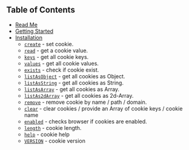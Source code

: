 ## Table of Contents

* [Read Me](/README.md)
* [Getting Started](/docs/GETTING_STARTED.md)
* [Installation](/docs/GETTING_STARTED.md#Installation)
    * [`create`](/docs/GETTING_STARTED.md#create) - set cookie.
    * [`read`](/docs/GETTING_STARTED.md#read) - get a cookie value.
    * [`keys`](/docs/GETTING_STARTED.md#keys) - get all cookie keys.
    * [`values`](/docs/GETTING_STARTED.md#values) - get all cookie values.
    * [`exists`](/docs/GETTING_STARTED.md#exists) - check if cookie exist.
    * [`listAsObject`](/docs/GETTING_STARTED.md#listAsObject) - get all cookies as Object.
    * [`listAsString`](/docs/GETTING_STARTED.md#listAsString) - get all cookies as String.
    * [`listAsArray`](/docs/GETTING_STARTED.md#listAsArray) - get all cookies as Array.
    * [`listAs2dArray`](/docs/GETTING_STARTED.md#listAs2dArray) - get all cookies as 2d-Array.
    * [`remove`](/docs/GETTING_STARTED.md#remove) - remove cookie by name / path / domain.
    * [`clear`](/docs/GETTING_STARTED.md#clear) - clear cookies / provide an Array of cookie keys / cookie name 
    * [`enabled`](/docs/GETTING_STARTED.md#enabled) - checks browser if cookies are enabled.
    * [`length`](/docs/GETTING_STARTED.md#length) - cookie length.
    * [`help`](/docs/GETTING_STARTED.md#help) - cookie help
    * [`VERSION`](/docs/GETTING_STARTED.md#VERSION) - cookie version
